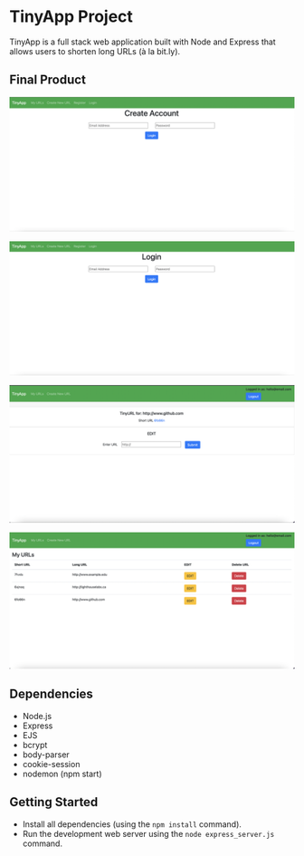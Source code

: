 # TinyApp Project

TinyApp is a full stack web application built with Node and Express that allows users to shorten long URLs (à la bit.ly).

## Final Product

!["Account Creation Page"](https://github.com/OfLena/tinyapp/blob/main/docs/CreateAccountPage.png?raw=true)

!["Login Page"](https://github.com/OfLena/tinyapp/blob/main/docs/LoginPage.png?raw=true)

!["Tiny URL Creation Page"](https://github.com/OfLena/tinyapp/blob/main/docs/TinyURLPage.png?raw=true)

!["URLs List Page"](https://github.com/OfLena/tinyapp/blob/main/docs/URLSPage.png?raw=true)

## Dependencies

- Node.js
- Express
- EJS
- bcrypt
- body-parser
- cookie-session
- nodemon (npm start)

## Getting Started

- Install all dependencies (using the `npm install` command).
- Run the development web server using the `node express_server.js` command.
